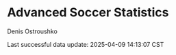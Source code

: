 # Advanced Soccer Statistics
Denis Ostroushko

<!-- gfm -->

Last successful data update: 2025-04-09 14:13:07 CST
